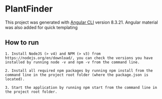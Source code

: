 # PlantFinder

This project was generated with [Angular CLI](https://github.com/angular/angular-cli) version 8.3.21. Angular material was also added for quick templating

## How to run

    1. Install NodeJS (> v4) and NPM (> v3) from https://nodejs.org/en/download/, you can check the versions you have installed by running node -v and npm -v from the command line.

	2. Install all required npm packages by running npm install from the command line in the project root folder (where the package.json is located).

	3. Start the application by running npm start from the command line in the project root folder.
